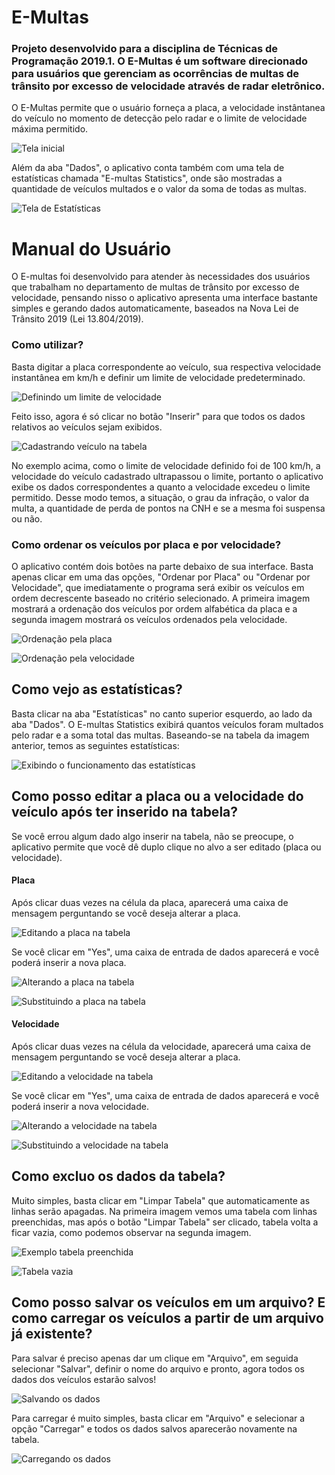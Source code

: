 # E-Multas
### Projeto desenvolvido para a disciplina de Técnicas de Programação 2019.1. O E-Multas é um software direcionado para usuários que gerenciam as ocorrências de multas de trânsito por excesso de velocidade através de radar eletrônico.

O E-Multas permite que o usuário forneça a placa, a velocidade instântanea do veículo no momento de detecção pelo radar e o limite de velocidade máxima permitido.

![Tela inicial](Figuras/tela_inicial.png)

Além da aba "Dados", o aplicativo conta também com uma tela de estatísticas chamada "E-multas Statistics", onde são mostradas a quantidade de veículos multados e o valor da soma de todas as multas.

![Tela de Estatísticas](Figuras/estatísticas.png)

# Manual do Usuário

O E-multas foi desenvolvido para atender às necessidades dos usuários que trabalham no departamento de multas de trânsito por excesso de velocidade, pensando nisso o aplicativo apresenta uma interface bastante simples e gerando dados automaticamente, baseados na Nova Lei de Trânsito 2019 (Lei 13.804/2019).

### Como utilizar?

Basta digitar a placa correspondente ao veículo, sua respectiva velocidade instantânea em km/h e definir um limite de velocidade predeterminado. 

![Definindo um limite de velocidade](Figuras/definir_limite.png)

Feito isso, agora é só clicar no botão "Inserir" para que todos os dados relativos ao veículos sejam exibidos.

![Cadastrando veículo na tabela](Figuras/veiculo_cadastrado.png)

No exemplo acima, como o limite de velocidade definido foi de 100 km/h, a velocidade do veículo cadastrado ultrapassou o limite, portanto o aplicativo exibe os dados correspondentes a quanto a velocidade excedeu o limite permitido. Desse modo temos, a situação, o grau da infração, o valor da multa, a quantidade de perda de pontos na CNH e se a mesma foi suspensa ou não.

### Como ordenar os veículos por placa e por velocidade?

O aplicativo contém dois botões na parte debaixo de sua interface. Basta apenas clicar em uma das opções, "Ordenar por Placa" ou "Ordenar por Velocidade", que imediatamente o programa será exibir os veículos em ordem decrescente baseado no critério selecionado. A primeira imagem mostrará a ordenação dos veículos por ordem alfabética da placa e a segunda imagem mostrará os veículos ordenados pela velocidade.

![Ordenação pela placa](Figuras/ordenar_placa.png)

![Ordenação pela velocidade](Figuras/ordenar_velocidade.png)

## Como vejo as estatísticas?

Basta clicar na aba "Estatísticas" no canto superior esquerdo, ao lado da aba "Dados". O E-multas Statistics exibirá quantos veículos foram multados pelo radar e a soma total das multas. Baseando-se na tabela da imagem anterior, temos as seguintes estatísticas:

![Exibindo o funcionamento das estatísticas](Figuras/emultas_statistics.png)

## Como posso editar a placa ou a velocidade do veículo após ter inserido na tabela?

Se você errou algum dado algo inserir na tabela, não se preocupe, o aplicativo permite que você dê duplo clique no alvo a ser editado (placa ou velocidade).

#### Placa

Após clicar duas vezes na célula da placa, aparecerá uma caixa de mensagem perguntando se você deseja alterar a placa.

![Editando a placa na tabela](Figuras/editar_placa.png)

Se você clicar em "Yes", uma caixa de entrada de dados aparecerá e você poderá inserir a nova placa.

![Alterando a placa na tabela](Figuras/alterar_placa.png)

![Substituindo a placa na tabela](Figuras/alterando_placa.png)

#### Velocidade

Após clicar duas vezes na célula da velocidade, aparecerá uma caixa de mensagem perguntando se você deseja alterar a placa.

![Editando a velocidade na tabela](Figuras/editar_velocidade.png)

Se você clicar em "Yes", uma caixa de entrada de dados aparecerá e você poderá inserir a nova velocidade.

![Alterando a velocidade na tabela](Figuras/alterar_velocidade.png)

![Substituindo a velocidade na tabela](Figuras/alterando_velocidade.png)

## Como excluo os dados da tabela?

Muito simples, basta clicar em "Limpar Tabela" que automaticamente as linhas serão apagadas. Na primeira imagem vemos uma tabela com linhas preenchidas, mas após o botão "Limpar Tabela" ser clicado, tabela volta a ficar vazia, como podemos observar na segunda imagem.

![Exemplo tabela preenchida](Figuras/limpar_tabela.png)

![Tabela vazia](Figuras/tabela_limpa.png)

## Como posso salvar os veículos em um arquivo? E como carregar os veículos a partir de um arquivo já existente?

Para salvar é preciso apenas dar um clique em "Arquivo", em seguida selecionar "Salvar", definir o nome do arquivo e pronto, agora todos os dados dos veículos estarão salvos!

![Salvando os dados](Figuras/salvar_dados.png)

Para carregar é muito simples, basta clicar em "Arquivo" e selecionar a opção "Carregar" e todos os dados salvos aparecerão novamente na tabela.

![Carregando os dados](Figuras/carregar_dados.png)

